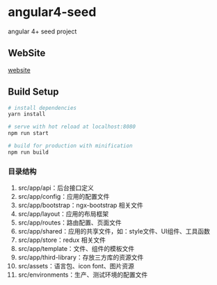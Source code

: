 # angular4-seed
angular 4+ seed project

## WebSite
[website](https://angular-seed.oss-cn-hangzhou.aliyuncs.com/#/simpleUI/table)

## Build Setup

``` bash
# install dependencies
yarn install

# serve with hot reload at localhost:8080
npm run start

# build for production with minification
npm run build
```

### 目录结构
1. src/app/api：后台接口定义
1. src/app/config：应用的配置文件
1. src/app/bootstrap：ngx-bootstrap 相关文件
1. src/app/layout：应用的布局框架
1. src/app/routes：路由配置、页面文件
1. src/app/shared：应用的共享文件，如：style文件、UI组件、工具函数
1. src/app/store：redux 相关文件
1. src/app/template：文件、组件的模板文件
1. src/app/third-library：存放三方库的资源文件
1. src/assets：语言包、icon font、图片资源
1. src/environments：生产、测试环境的配置文件
